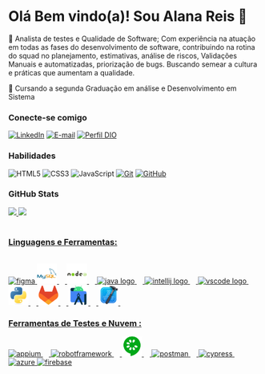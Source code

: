 

# Olá Bem vindo(a)! Sou Alana Reis 👋

🔭 Analista de testes e Qualidade de Software;
Com experiência na atuação em todas as fases do desenvolvimento de software, contribuindo na rotina do squad no planejamento, estimativas, análise de riscos, Validações Manuais e automatizadas, priorização de bugs.
Buscando semear a cultura e práticas que aumentam a qualidade. 

🌱 Cursando a segunda Graduação em análise e Desenvolvimento em Sistema 


### Conecte-se comigo
[![LinkedIn](https://img.shields.io/badge/-LinkedIn-000?style=for-the-badge&logo=linkedin&logoColor=E94D5F&color:FFF)](https://www.linkedin.com/in/alanareis10/)
[![E-mail](https://img.shields.io/badge/-Email-000?style=for-the-badge&logo=microsoft-outlook&logoColor=E94D5F&color:FFF)](mailto:alanareis10@gmail.com)
[![Perfil DIO](https://img.shields.io/badge/-Meu%20Perfil%20na%20DIO-30A3DC?style=for-the-badge)](https://web.dio.me/users/alanareis10/)

### Habilidades
![HTML5](https://img.shields.io/badge/HTML-000?style=for-the-badge&logo=html5&logoColor=E94D5F)
![CSS3](https://img.shields.io/badge/CSS3-000?style=for-the-badge&logo=css3&logoColor=E94D5F)
![JavaScript](https://img.shields.io/badge/JavaScript-000?style=for-the-badge&logo=javascript&logoColor=)
[![Git](https://img.shields.io/badge/Git-000?style=for-the-badge&logo=git&logoColor=E94D5F)](https://git-scm.com/doc) 
[![GitHub](https://img.shields.io/badge/GitHub-000?style=for-the-badge&logo=github&logoColor=30A3DC)](https://docs.github.com/)

### GitHub Stats
<div>
<a href="https://github.com/alana-souz">
<img height="180em" src="https://github-readme-stats.vercel.app/api/top-langs/?username=alanasouza&layout=compact&langs_count=7&theme=theme=transparent&bg_color=000&border_color=E94D5F&show_icons=true&icon_color=E94D5F&title_color=E94D5F&text_color=FFF"/>
<img height="180em" src="https://github-readme-stats.vercel.app/api?username=Alana-souz&theme=transparent&bg_color=000&border_color=E94D5F&show_icons=true&icon_color=E94D5F&title_color=E94D5F&text_color=FFF"/>
</div>

<div style="display: inline_block"><br>
<h3 align="left">Linguagens e Ferramentas:</h3>
<br>
<div align="left" />
<a href="https://www.figma.com/" target="_blank" rel="noreferrer"> <img src="https://www.vectorlogo.zone/logos/figma/figma-icon.svg" alt="figma" width="40" height="40"/>
<img src="https://raw.githubusercontent.com/devicons/devicon/master/icons/mysql/mysql-original-wordmark.svg" height="40" alt="mysql"  />
<img width="12" />
<img src="https://raw.githubusercontent.com/devicons/devicon/master/icons/nodejs/nodejs-original-wordmark.svg"  height="40" alt="nodejs" />
<img width="12" />
<img src="https://cdn.jsdelivr.net/gh/devicons/devicon/icons/java/java-original.svg" height="40" alt="java logo"  />
<img width="12" />
<img src="https://cdn.jsdelivr.net/gh/devicons/devicon/icons/intellij/intellij-original.svg" height="40" alt="intellij logo"  />
<img width="12" />
<img src="https://cdn.jsdelivr.net/gh/devicons/devicon/icons/vscode/vscode-original.svg" height="40" alt="vscode logo"  />
<img width="12" />
<img src="https://raw.githubusercontent.com/devicons/devicon/master/icons/python/python-original.svg" height="40" alt="python"  />
<img width="12" />
<img src="https://raw.githubusercontent.com/devicons/devicon/master/icons/gitlab/gitlab-original.svg" height="40" alt="gitlab"  />
<img width="12" />
<img src="https://raw.githubusercontent.com/devicons/devicon/master/icons/androidstudio/androidstudio-original.svg" height="40" alt="androidstudio" />
<img width="12" />
<img src="https://raw.githubusercontent.com/devicons/devicon/master/icons/xcode/xcode-original.svg" height="40" alt="xcode" />
<img width="12" />

<div>
<h3 align="left">Ferramentas de Testes e Nuvem : </h3>
<img src="https://w7.pngwing.com/pngs/372/674/png-transparent-appium-test-automation-software-testing-selenium-calabash-purple-violet-text-thumbnail.png" height="40" alt="appium"/>
<img width="12" />  
<img src="https://robotframework.org/img/RF.svg" height="40" alt="robotframework" />
<img width="12" />
<img src="https://raw.githubusercontent.com/devicons/devicon/master/icons/cucumber/cucumber-plain.svg" height="40" alt="cucumber"/>
<img width="12" />
<img src="https://www.svgrepo.com/download/354202/postman-icon.svg" height="40" alt="postman"/>
<img width="12"/> 
<img src="https://asset.brandfetch.io/idIq_kF0rb/idv3zwmSiY.jpeg" height="40" alt="cypress"/>
<img width="12"/>  
<a href="https://azure.microsoft.com/en-in/" target="_blank" rel="noreferrer"> <img src="https://www.vectorlogo.zone/logos/microsoft_azure/microsoft_azure-icon.svg" alt="azure" width="40" height="40"/> </a>
<a href="https://firebase.google.com/" target="_blank" rel="noreferrer"> <img src="https://www.vectorlogo.zone/logos/firebase/firebase-icon.svg" alt="firebase" width="40" height="40"/> </a>
</div>
  <br>
  





